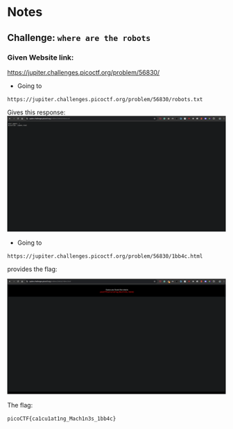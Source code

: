 # Notes

## Challenge: `where are the robots`

### Given Website link:
https://jupiter.challenges.picoctf.org/problem/56830/

- Going to 
```
https://jupiter.challenges.picoctf.org/problem/56830/robots.txt
```
Gives this response:
![robots.txt](./robots_page.png)

- Going to 

```
https://jupiter.challenges.picoctf.org/problem/56830/1bb4c.html
```
provides the flag:

![flag](./flag_page.png)


The flag:
```
picoCTF{ca1cu1at1ng_Mach1n3s_1bb4c}
```


